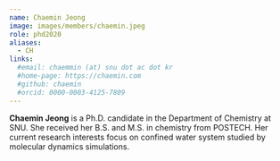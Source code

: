 ```yaml
---
name: Chaemin Jeong
image: images/members/chaemin.jpeg
role: phd2020
aliases:
  - CH
links: 
  #email: chaemmin (at) snu dot ac dot kr
  #home-page: https://chaemin.com
  #github: chaemin
  #orcid: 0000-0003-4125-7809
---
```


**Chaemin Jeong** is a Ph.D. candidate in the Department of Chemistry at SNU. She received her B.S. and M.S. in chemistry from POSTECH. Her current research interests focus on confined water system studied by molecular dynamics simulations.
